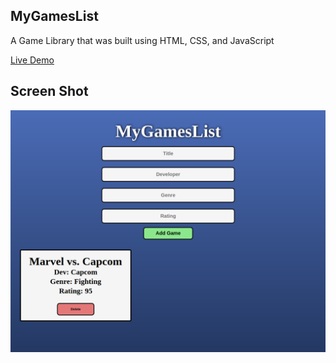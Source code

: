## MyGamesList

A Game Library that was built using HTML, CSS, and JavaScript

[Live Demo](https://MasonTS07.github.io/MyGamesList/)

## Screen Shot

![](images/MyGamesListSS.png)


